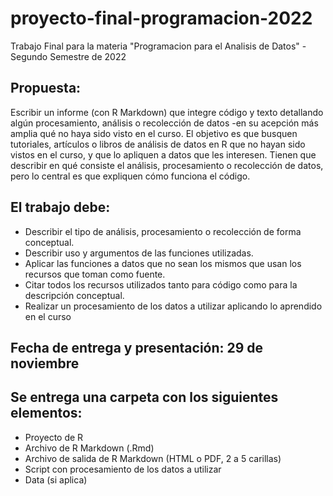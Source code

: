 # proyecto-final-programacion-2022
Trabajo Final para la materia "Programacion para el Analisis de Datos" - Segundo Semestre de 2022

## Propuesta: 

Escribir un informe (con R Markdown) que integre código y texto detallando algún procesamiento, análisis o recolección de datos -en su acepción más amplia qué no haya sido visto en el curso. El objetivo es que busquen tutoriales, artículos o libros de análisis de datos en R que no hayan sido vistos en el curso, y que lo apliquen a datos que les interesen. Tienen que describir en qué consiste el análisis, procesamiento o recolección de datos, pero lo central es que expliquen cómo funciona el código. 

## El trabajo debe: 
- Describir el tipo de análisis, procesamiento o recolección de forma conceptual.
- Describir uso y argumentos de las funciones utilizadas. 
- Aplicar las funciones a datos que no sean los mismos que usan los recursos que toman como fuente. 
- Citar todos los recursos utilizados tanto para código como para la descripción conceptual. 
- Realizar un procesamiento de los datos a utilizar aplicando lo aprendido en el curso

## Fecha de entrega y presentación: 29 de noviembre 

## Se entrega una carpeta con los siguientes elementos: 
- Proyecto de R 
- Archivo de R Markdown (.Rmd) 
- Archivo de salida de R Markdown (HTML o PDF, 2 a 5 carillas) 
- Script con procesamiento de los datos a utilizar 
- Data (si aplica)